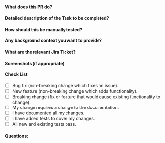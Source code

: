 #### What does this PR do?

#### Detailed description of the Task to be completed?

#### How should this be manually tested?

#### Any background context you want to provide?

#### What are the relevant Jira Ticket?

#### Screenshots (if appropriate)

#### Check List
- [ ] Bug fix (non-breaking change which fixes an issue).
- [ ] New feature (non-breaking change which adds functionality).
- [ ] Breaking change (fix or feature that would cause existing functionality to change).
- [ ] My change requires a change to the documentation.
- [ ] I have documented all my changes.
- [ ] I have added tests to cover my changes.
- [ ] All new and existing tests pass.

#### Questions:
